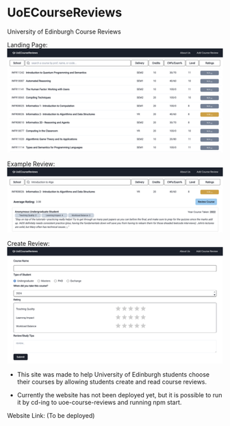 # UoECourseReviews
University of Edinburgh Course Reviews

Landing Page:
![Landing Page](uoe-course-reviews/public/UoECourseReviewsLandingPage.png)

Example Review:
![Example Review](uoe-course-reviews/public/UoECourseReviewsExampleReview.png)

Create Review:
![Add Review](uoe-course-reviews/public/UoECourseReviewsAddReview.png)

* This site was made to help University of Edinburgh students choose their courses by allowing students create and read course reviews.

* Currently the website has not been deployed yet, but it is possible to run it by cd-ing to uoe-course-reviews and running npm start.

Website Link: (To be deployed)
